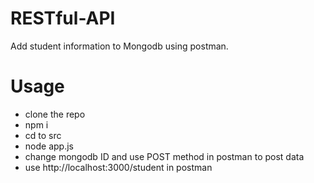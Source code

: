 # RESTful-API
Add student information to Mongodb using postman.
# Usage
- clone the repo
- npm i
- cd to src
- node app.js
- change mongodb ID and use POST method in postman to post data
- use http://localhost:3000/student in postman
